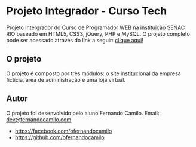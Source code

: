 # Projeto Integrador - Curso Tech

Projeto Intergrador do Curso de Programador WEB na instituição SENAC RIO baseado em HTML5, CSS3, jQuery, PHP e MySQL. O projeto completo pode ser acessado através do link a seguir: [clique aqui!](http://www.camilofernando.pe.hu/)

## O projeto

O projeto é composto por três módulos: o site institucional da empresa fictícia, área de administração e uma loja virtual.

## Autor

O projeto foi desenvolvido pelo aluno Fernando Camilo.
Email: dev@fernandocamilo.com

* https://facebook.com/ofernandocamilo
* https://github.com/ofernandocamilo

